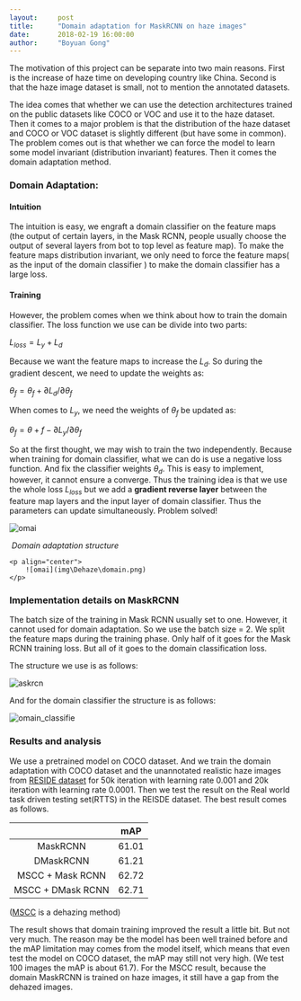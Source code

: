 ```yaml
---
layout:     post
title:      "Domain adaptation for MaskRCNN on haze images"
date:       2018-02-19 16:00:00 
author:     "Boyuan Gong"
---
```


The motivation of this project can be separate into two main reasons. First is the increase of haze time on developing country like China. Second is that the haze image dataset is small, not to mention the annotated datasets.

The idea comes that whether we can use the detection architectures trained on the public datasets like COCO or VOC and use it to the haze dataset. Then it comes to a major problem is that the distribution of the haze dataset and COCO or VOC dataset is slightly different (but have some in common). The problem comes out is that whether we can force the model to learn some model invariant (distribution invariant) features. Then it comes the domain adaptation method.

### Domain Adaptation:

#### Intuition

The intuition is easy, we engraft a domain classifier on the feature maps (the output of certain layers, in the Mask RCNN, people usually choose the output of several layers from bot to top level as feature map). To make the feature maps distribution invariant, we only need to force the feature maps( as the input of the domain classifier ) to make the domain classifier has a large loss.

#### Training

However, the problem comes when we think about how to train the domain classifier. The loss function we use can be divide into two parts:

$L_{loss} = L_y+L_d$

Because we want the feature maps to increase the $L_d$. So during the gradient descent, we need to update the weights as:

$\theta_f = \theta_f + \partial L_d / \partial \theta_f$

When comes to $L_y$, we need the weights of $\theta_f$ be updated as:

$\theta_f = \theta+f - \partial L_y / \partial \theta_f$

So at the first thought, we may wish to train the two independently. Because when training for domain classifier, what we can do is use a negative loss function. And fix the classifier weights $\theta_d$. This is easy to implement, however, it cannot ensure a converge. Thus the training idea is that we use the whole loss $L_{loss}$ but we add a **gradient reverse layer** between the feature map layers and the input layer of domain classifier. Thus the parameters can update simultaneously. Problem solved!

![omai](E:\personal_web\boyuangong.github.io\img\Dehaze\domain.png)

​								*Domain adaptation structure*

```
<p align="center">
	![omai](img\Dehaze\domain.png)
</p>

```

### Implementation details on MaskRCNN

The batch size of the training in Mask RCNN usually set to one. However, it cannot used for domain adaptation. So we use the batch size = 2. We split the feature maps during the training phase. Only half of it goes for the Mask RCNN training loss. But all of it goes to the domain classification loss. 

The structure we use is as follows:

![askrcn](E:\personal_web\boyuangong.github.io\img\Dehaze\maskrcnn.png)

And for the domain classifier the structure is as follows:

![omain_classifie](E:\personal_web\boyuangong.github.io\img\Dehaze\domain_classifier.png)

### Results and analysis

We use a pretrained model on COCO dataset. And we train the domain adaptation with COCO dataset and the unannotated realistic haze images from [RESIDE dataset](https://sites.google.com/view/reside-dehaze-datasets) for 50k iteration with learning rate 0.001 and 20k iteration with learning rate 0.0001. Then we test the result on the Real world task driven testing set(RTTS) in the REISDE dataset. The best result comes as follows.


|                   |  mAP  |
|:-----------------:|:-----:|
|      MaskRCNN     | 61.01 |
|     DMaskRCNN     | 61.21 |
|  MSCC + Mask RCNN | 62.72 |
| MSCC + DMask RCNN | 62.71 |

([MSCC](https://sites.google.com/site/renwenqi888/research/dehazing/mscnndehazing) is a dehazing method)

The result shows that domain training improved the result a little bit. But not very much. The reason may be the model has been well trained before and the mAP limitation may comes from the model itself, which means that even test the model on COCO dataset, the mAP may still not very high. (We test 100 images the mAP is about 61.7). For the MSCC result, because the domain MaskRCNN is trained on haze images, it still have a gap from the  dehazed images. 